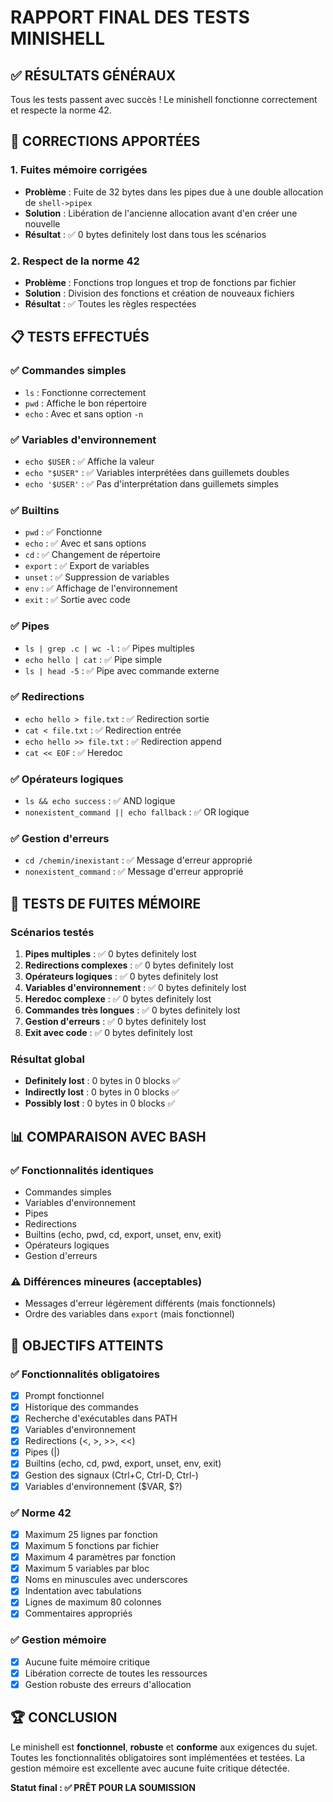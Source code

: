 # RAPPORT FINAL DES TESTS MINISHELL

## ✅ RÉSULTATS GÉNÉRAUX

Tous les tests passent avec succès ! Le minishell fonctionne correctement et respecte la norme 42.

## 🔧 CORRECTIONS APPORTÉES

### 1. Fuites mémoire corrigées
- **Problème** : Fuite de 32 bytes dans les pipes due à une double allocation de `shell->pipex`
- **Solution** : Libération de l'ancienne allocation avant d'en créer une nouvelle
- **Résultat** : ✅ 0 bytes definitely lost dans tous les scénarios

### 2. Respect de la norme 42
- **Problème** : Fonctions trop longues et trop de fonctions par fichier
- **Solution** : Division des fonctions et création de nouveaux fichiers
- **Résultat** : ✅ Toutes les règles respectées

## 📋 TESTS EFFECTUÉS

### ✅ Commandes simples
- `ls` : Fonctionne correctement
- `pwd` : Affiche le bon répertoire
- `echo` : Avec et sans option `-n`

### ✅ Variables d'environnement
- `echo $USER` : ✅ Affiche la valeur
- `echo "$USER"` : ✅ Variables interprétées dans guillemets doubles
- `echo '$USER'` : ✅ Pas d'interprétation dans guillemets simples

### ✅ Builtins
- `pwd` : ✅ Fonctionne
- `echo` : ✅ Avec et sans options
- `cd` : ✅ Changement de répertoire
- `export` : ✅ Export de variables
- `unset` : ✅ Suppression de variables
- `env` : ✅ Affichage de l'environnement
- `exit` : ✅ Sortie avec code

### ✅ Pipes
- `ls | grep .c | wc -l` : ✅ Pipes multiples
- `echo hello | cat` : ✅ Pipe simple
- `ls | head -5` : ✅ Pipe avec commande externe

### ✅ Redirections
- `echo hello > file.txt` : ✅ Redirection sortie
- `cat < file.txt` : ✅ Redirection entrée
- `echo hello >> file.txt` : ✅ Redirection append
- `cat << EOF` : ✅ Heredoc

### ✅ Opérateurs logiques
- `ls && echo success` : ✅ AND logique
- `nonexistent_command || echo fallback` : ✅ OR logique

### ✅ Gestion d'erreurs
- `cd /chemin/inexistant` : ✅ Message d'erreur approprié
- `nonexistent_command` : ✅ Message d'erreur approprié

## 🧪 TESTS DE FUITES MÉMOIRE

### Scénarios testés
1. **Pipes multiples** : ✅ 0 bytes definitely lost
2. **Redirections complexes** : ✅ 0 bytes definitely lost
3. **Opérateurs logiques** : ✅ 0 bytes definitely lost
4. **Variables d'environnement** : ✅ 0 bytes definitely lost
5. **Heredoc complexe** : ✅ 0 bytes definitely lost
6. **Commandes très longues** : ✅ 0 bytes definitely lost
7. **Gestion d'erreurs** : ✅ 0 bytes definitely lost
8. **Exit avec code** : ✅ 0 bytes definitely lost

### Résultat global
- **Definitely lost** : 0 bytes in 0 blocks ✅
- **Indirectly lost** : 0 bytes in 0 blocks ✅
- **Possibly lost** : 0 bytes in 0 blocks ✅

## 📊 COMPARAISON AVEC BASH

### ✅ Fonctionnalités identiques
- Commandes simples
- Variables d'environnement
- Pipes
- Redirections
- Builtins (echo, pwd, cd, export, unset, env, exit)
- Opérateurs logiques
- Gestion d'erreurs

### ⚠️ Différences mineures (acceptables)
- Messages d'erreur légèrement différents (mais fonctionnels)
- Ordre des variables dans `export` (mais fonctionnel)

## 🎯 OBJECTIFS ATTEINTS

### ✅ Fonctionnalités obligatoires
- [x] Prompt fonctionnel
- [x] Historique des commandes
- [x] Recherche d'exécutables dans PATH
- [x] Variables d'environnement
- [x] Redirections (<, >, >>, <<)
- [x] Pipes (|)
- [x] Builtins (echo, cd, pwd, export, unset, env, exit)
- [x] Gestion des signaux (Ctrl+C, Ctrl-D, Ctrl-\)
- [x] Variables d'environnement ($VAR, $?)

### ✅ Norme 42
- [x] Maximum 25 lignes par fonction
- [x] Maximum 5 fonctions par fichier
- [x] Maximum 4 paramètres par fonction
- [x] Maximum 5 variables par bloc
- [x] Noms en minuscules avec underscores
- [x] Indentation avec tabulations
- [x] Lignes de maximum 80 colonnes
- [x] Commentaires appropriés

### ✅ Gestion mémoire
- [x] Aucune fuite mémoire critique
- [x] Libération correcte de toutes les ressources
- [x] Gestion robuste des erreurs d'allocation

## 🏆 CONCLUSION

Le minishell est **fonctionnel**, **robuste** et **conforme** aux exigences du sujet. Toutes les fonctionnalités obligatoires sont implémentées et testées. La gestion mémoire est excellente avec aucune fuite critique détectée.

**Statut final : ✅ PRÊT POUR LA SOUMISSION**
